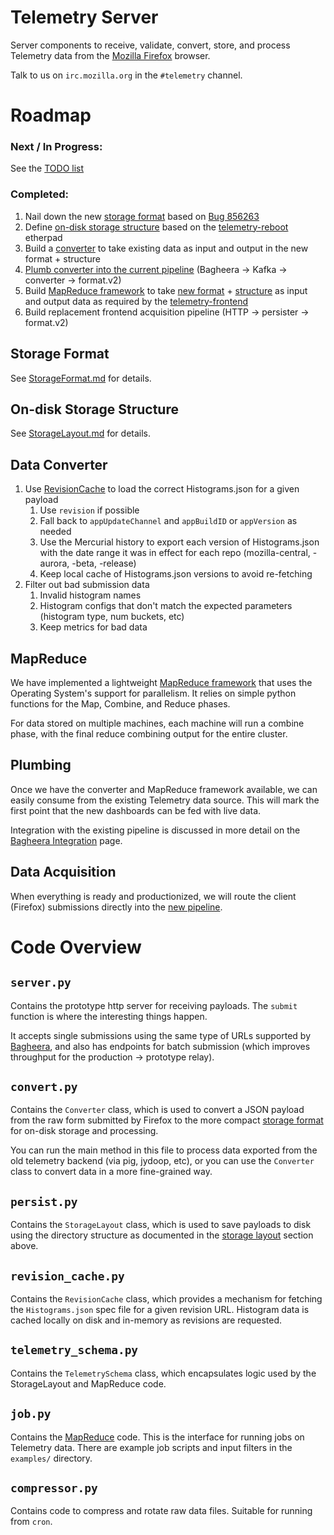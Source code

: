 Telemetry Server
================

Server components to receive, validate, convert, store, and process Telemetry
data from the [Mozilla Firefox](http://www.mozilla.org) browser.

Talk to us on `irc.mozilla.org` in the `#telemetry` channel.

Roadmap
=======

### Next / In Progress:
See the [TODO list](TODO.md)

### Completed:
1. Nail down the new [storage format][1] based on [Bug 856263][4]
2. Define [on-disk storage structure][2] based on the [telemetry-reboot][5]
   etherpad
3. Build a [converter](convert.py) to take existing data as input and output
   in the new format + structure
4. [Plumb converter into the current pipeline][7] (Bagheera -> Kafka ->
   converter -> format.v2)
5. Build [MapReduce framework][6] to take [new format][1] + [structure][2] as
   input and output data as required by the [telemetry-frontend][3]
6. Build replacement frontend acquisition pipeline (HTTP -> persister -> format.v2)

Storage Format
-----------------
See [StorageFormat.md][1] for details.


On-disk Storage Structure
----------------------------
See [StorageLayout.md][2] for details.

Data Converter
-----------------
1. Use [RevisionCache](revision_cache.py) to load the correct Histograms.json for a given payload
    1. Use `revision` if possible
    2. Fall back to `appUpdateChannel` and `appBuildID` or `appVersion` as needed
    3. Use the Mercurial history to export each version of Histograms.json with the date range it was in effect for each repo (mozilla-central, -aurora, -beta, -release)
    4. Keep local cache of Histograms.json versions to avoid re-fetching
2. Filter out bad submission data
    1. Invalid histogram names
    2. Histogram configs that don't match the expected parameters (histogram type, num buckets, etc)
    3. Keep metrics for bad data

MapReduce
------------
We have implemented a lightweight [MapReduce framework][6] that uses the Operating System's support for parallelism.  It relies on simple python functions for the Map, Combine, and Reduce phases.

For data stored on multiple machines, each machine will run a combine phase, with the final reduce combining output for the entire cluster.

Plumbing
-----------
Once we have the converter and MapReduce framework available, we can easily consume from the existing Telemetry data source. This will mark the first point that the new dashboards can be fed with live data.

Integration with the existing pipeline is discussed in more detail on the [Bagheera Integration][7] page.

Data Acquisition
-------------------

When everything is ready and productionized, we will route the client (Firefox) submissions directly into the [new pipeline][8].


Code Overview
=============

`server.py`
-----------
Contains the prototype http server for receiving payloads. The `submit`
function is where the interesting things happen.

It accepts single submissions using the same type of URLs supported by
[Bagheera][7], and also has endpoints for batch submission (which improves
throughput for the production -> prototype relay).

`convert.py`
------------
Contains the `Converter` class, which is used to convert a JSON payload from
the raw form submitted by Firefox to the more compact [storage format][1] for
on-disk storage and processing.

You can run the main method in this file to process data exported from the
old telemetry backend (via pig, jydoop, etc), or you can use the `Converter`
class to convert data in a more fine-grained way.

`persist.py`
------------
Contains the `StorageLayout` class, which is used to save payloads to disk
using the directory structure as documented in the [storage layout][2] section
above.

`revision_cache.py`
-------------------
Contains the `RevisionCache` class, which provides a mechanism for fetching
the `Histograms.json` spec file for a given revision URL. Histogram data is
cached locally on disk and in-memory as revisions are requested.

`telemetry_schema.py`
---------------------
Contains the `TelemetrySchema` class, which encapsulates logic used by the
StorageLayout and MapReduce code.

`job.py`
--------
Contains the [MapReduce][6] code. This is the interface for running jobs on
Telemetry data. There are example job scripts and input filters in the
`examples/` directory.

`compressor.py`
---------------
Contains code to compress and rotate raw data files. Suitable for running from
`cron`.

[1]: StorageFormat.md "Storage Format"
[2]: StorageLayout.md "On-disk Storage Layout"
[3]: https://github.com/tarasglek/telemetry-frontend "Telemetry Frontend"
[4]: https://bugzilla.mozilla.org/show_bug.cgi?id=856263 "Bug 856263"
[5]: https://etherpad.mozilla.org/telemetry-reboot "Telemetry Reboot"
[6]: MapReduce.md "Telemetry MapReduce Framework"
[7]: BagheeraIntegration.md "Integration with Bagheera"
[8]: server.py "Telemetry Server"

